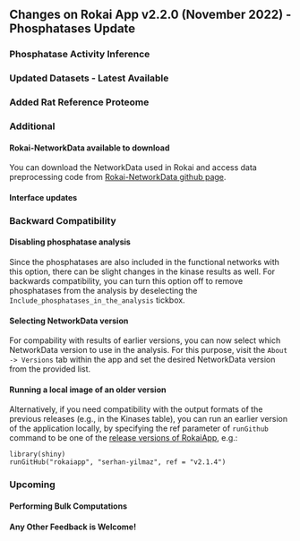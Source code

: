 ## Changes on Rokai App v2.2.0 (November 2022) - Phosphatases Update

### Phosphatase Activity Inference

### Updated Datasets - Latest Available

### Added Rat Reference Proteome

### Additional

#### Rokai-NetworkData available to download
You can download the NetworkData used in Rokai and access data preprocessing code from [Rokai-NetworkData github page](https://github.com/serhan-yilmaz/Rokai-NetworkData).

#### Interface updates

### Backward Compatibility

#### Disabling phosphatase analysis
Since the phosphatases are also included in the functional networks with this option, there can be slight changes in the kinase results as well. For backwards compatibility, you can turn this option off to remove phosphatases from the analysis by deselecting the ``Include_phosphatases_in_the_analysis`` tickbox.

#### Selecting NetworkData version
For compability with results of earlier versions, you can now select which NetworkData version to use in the analysis. For this purpose, visit the ``About -> Versions`` tab within the app and set the desired NetworkData version from the provided list. 

#### Running a local image of an older version
Alternatively, if you need compatibility with the output formats of the previous releases (e.g., in the Kinases table), you can run an earlier version of the application locally, by specifying the ref parameter of ``runGithub`` command to be one of the [release versions of RokaiApp](https://github.com/serhan-yilmaz/RokaiApp/releases), e.g.:
```
library(shiny)
runGitHub("rokaiapp", "serhan-yilmaz", ref = "v2.1.4")
```

### Upcoming

#### Performing Bulk Computations

#### Any Other Feedback is Welcome!
